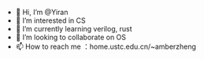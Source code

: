 - 👋 Hi, I’m @Yiran
- 👀 I’m interested in CS
- 🌱 I’m currently learning verilog, rust
- 💞️ I’m looking to collaborate on OS
- 📫 How to reach me ：<a>home.ustc.edu.cn/~amberzheng</a>

<!---
AmberHeart/AmberHeart is a ✨ special ✨ repository because its `README.md` (this file) appears on your GitHub profile.
You can click the Preview link to take a look at your changes.
--->
